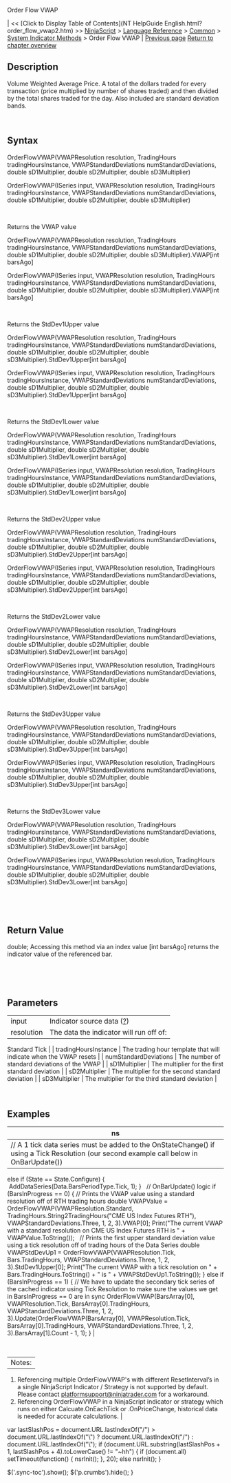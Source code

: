 ﻿










 


Order Flow VWAP







| &lt;&lt; [Click to Display Table of Contents](NT HelpGuide English.html?order_flow_vwap2.htm) &gt;&gt;
 [NinjaScript](ninjascript.htm) &gt; [Language Reference](language_reference_wip.htm) &gt; [Common](common.htm) &gt; [System Indicator Methods](indicators.htm) &gt;
Order Flow VWAP | [Previous page](order_flow_volumetric_bars2.htm)
[Return to chapter overview](indicators.htm)










Description
-----------


Volume Weighted Average Price. A total of the dollars traded for every transaction (price multiplied by number of shares traded) and then divided by the total shares traded for the day. Also included are standard deviation bands.


 


Syntax
------


OrderFlowVWAP(VWAPResolution resolution, TradingHours tradingHoursInstance, VWAPStandardDeviations numStandardDeviations, double sD1Multiplier, double sD2Multiplier, double sD3Multiplier)


OrderFlowVWAP(ISeries<double> input, VWAPResolution resolution, TradingHours tradingHoursInstance, VWAPStandardDeviations numStandardDeviations, double sD1Multiplier, double sD2Multiplier, double sD3Multiplier)


 


Returns the VWAP value


OrderFlowVWAP(VWAPResolution resolution, TradingHours tradingHoursInstance, VWAPStandardDeviations numStandardDeviations, double sD1Multiplier, double sD2Multiplier, double sD3Multiplier).VWAP[int barsAgo]


OrderFlowVWAP(ISeries<double> input, VWAPResolution resolution, TradingHours tradingHoursInstance, VWAPStandardDeviations numStandardDeviations, double sD1Multiplier, double sD2Multiplier, double sD3Multiplier).VWAP[int barsAgo]


 


Returns the StdDev1Upper value


OrderFlowVWAP(VWAPResolution resolution, TradingHours tradingHoursInstance, VWAPStandardDeviations numStandardDeviations, double sD1Multiplier, double sD2Multiplier, double sD3Multiplier).StdDev1Upper[int barsAgo]


OrderFlowVWAP(ISeries<double> input, VWAPResolution resolution, TradingHours tradingHoursInstance, VWAPStandardDeviations numStandardDeviations, double sD1Multiplier, double sD2Multiplier, double sD3Multiplier).StdDev1Upper[int barsAgo]


 


Returns the StdDev1Lower value


OrderFlowVWAP(VWAPResolution resolution, TradingHours tradingHoursInstance, VWAPStandardDeviations numStandardDeviations, double sD1Multiplier, double sD2Multiplier, double sD3Multiplier).StdDev1Lower[int barsAgo]


OrderFlowVWAP(ISeries<double> input, VWAPResolution resolution, TradingHours tradingHoursInstance, VWAPStandardDeviations numStandardDeviations, double sD1Multiplier, double sD2Multiplier, double sD3Multiplier).StdDev1Lower[int barsAgo]


 


Returns the StdDev2Upper value


OrderFlowVWAP(VWAPResolution resolution, TradingHours tradingHoursInstance, VWAPStandardDeviations numStandardDeviations, double sD1Multiplier, double sD2Multiplier, double sD3Multiplier).StdDev2Upper[int barsAgo]


OrderFlowVWAP(ISeries<double> input, VWAPResolution resolution, TradingHours tradingHoursInstance, VWAPStandardDeviations numStandardDeviations, double sD1Multiplier, double sD2Multiplier, double sD3Multiplier).StdDev2Upper[int barsAgo]


 


Returns the StdDev2Lower value


OrderFlowVWAP(VWAPResolution resolution, TradingHours tradingHoursInstance, VWAPStandardDeviations numStandardDeviations, double sD1Multiplier, double sD2Multiplier, double sD3Multiplier).StdDev2Lower[int barsAgo]


OrderFlowVWAP(ISeries<double> input, VWAPResolution resolution, TradingHours tradingHoursInstance, VWAPStandardDeviations numStandardDeviations, double sD1Multiplier, double sD2Multiplier, double sD3Multiplier).StdDev2Lower[int barsAgo]


 


Returns the StdDev3Upper value


OrderFlowVWAP(VWAPResolution resolution, TradingHours tradingHoursInstance, VWAPStandardDeviations numStandardDeviations, double sD1Multiplier, double sD2Multiplier, double sD3Multiplier).StdDev3Upper[int barsAgo]


OrderFlowVWAP(ISeries<double> input, VWAPResolution resolution, TradingHours tradingHoursInstance, VWAPStandardDeviations numStandardDeviations, double sD1Multiplier, double sD2Multiplier, double sD3Multiplier).StdDev3Upper[int barsAgo]


 


Returns the StdDev3Lower value


OrderFlowVWAP(VWAPResolution resolution, TradingHours tradingHoursInstance, VWAPStandardDeviations numStandardDeviations, double sD1Multiplier, double sD2Multiplier, double sD3Multiplier).StdDev3Lower[int barsAgo]


OrderFlowVWAP(ISeries<double> input, VWAPResolution resolution, TradingHours tradingHoursInstance, VWAPStandardDeviations numStandardDeviations, double sD1Multiplier, double sD2Multiplier, double sD3Multiplier).StdDev3Lower[int barsAgo]


 


 


Return Value
------------


double; Accessing this method via an index value [int barsAgo] returns the indicator value of the referenced bar.


 


 


Parameters
----------




|  |  |
| --- | --- |
| input | Indicator source data ([?](valid_input_data_for_indicator.htm)) |
| resolution | The data the indicator will run off of:
Standard
Tick |
| tradingHoursInstance | The trading hour template that will indicate when the VWAP resets |
| numStandardDeviations | The number of standard deviations of the VWAP |
| sD1Multiplier | The multiplier for the first standard deviation |
| sD2Multiplier | The multiplier for the second standard deviation |
| sD3Multiplier | The multiplier for the third standard deviation |



 



Examples
--------




| ns |
| --- |
| // A 1 tick data series must be added to the OnStateChange() if using a Tick Resolution (our second example call below in OnBarUpdate())
else if (State == State.Configure)
{
 AddDataSeries(Data.BarsPeriodType.Tick, 1);
}
 
// OnBarUpdate() logic
if (BarsInProgress == 0)
{
// Prints the VWAP value using a standard resolution off of RTH trading hours
double VWAPValue = OrderFlowVWAP(VWAPResolution.Standard, TradingHours.String2TradingHours("CME US Index Futures RTH"), VWAPStandardDeviations.Three, 1, 2, 3).VWAP[0];
Print("The current VWAP with a standard resolution on CME US Index Futures RTH is " + VWAPValue.ToString());
 
// Prints the first upper standard deviation value using a tick resolution off of trading hours of the Data Series
double VWAPStdDevUp1 = OrderFlowVWAP(VWAPResolution.Tick, Bars.TradingHours, VWAPStandardDeviations.Three, 1, 2, 3).StdDev1Upper[0];
Print("The current VWAP with a tick resolution on " + Bars.TradingHours.ToString() + " is " + VWAPStdDevUp1.ToString());
}
else if (BarsInProgress == 1)
{
// We have to update the secondary tick series of the cached indicator using Tick Resolution to make sure the values we get in BarsInProgress == 0 are in sync
OrderFlowVWAP(BarsArray[0], VWAPResolution.Tick, BarsArray[0].TradingHours, VWAPStandardDeviations.Three, 1, 2, 3).Update(OrderFlowVWAP(BarsArray[0], VWAPResolution.Tick, BarsArray[0].TradingHours, VWAPStandardDeviations.Three, 1, 2, 3).BarsArray[1].Count - 1, 1);
} |



 




|  |
| --- |
| Notes: 
1. Referencing multiple OrderFlowVWAP's with different ResetInterval’s in a single NinjaScript Indicator / Strategy is not supported by default. Please contact [platformsupport@ninjatrader.com](mailto:platformsupport@ninjatrader.com) for a workaround.
2. Referencing OrderFlowVWAP in a NinjaScript indicator or strategy which runs on either Calcuate.OnEachTick or .OnPriceChange, historical data is needed for accurate calculations. |







 
 var lastSlashPos = document.URL.lastIndexOf("/") &gt; document.URL.lastIndexOf("\\") ? document.URL.lastIndexOf("/") : document.URL.lastIndexOf("\\");
 if (document.URL.substring(lastSlashPos + 1, lastSlashPos + 4).toLowerCase() != "~hh") {
 if (document.all) setTimeout(function() {
 nsrInit();
 }, 20);
 else nsrInit();
 }
 
 
 $('.sync-toc').show();
 $('p.crumbs').hide();
 }
 
 
 



</double></double></double></double></double></double></double></double>